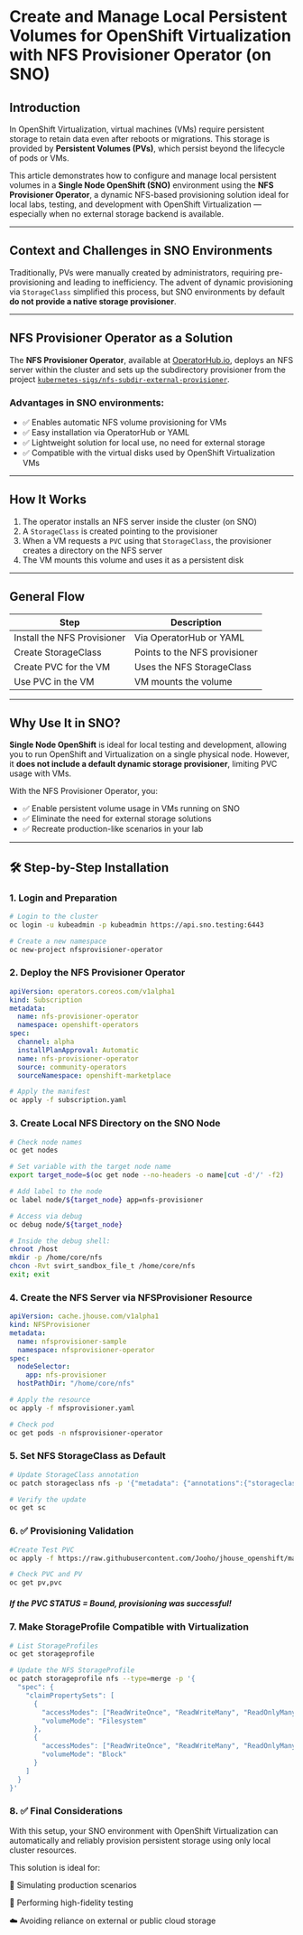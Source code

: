# Create and Manage Local Persistent Volumes for OpenShift Virtualization with NFS Provisioner Operator (on SNO)

## Introduction

In OpenShift Virtualization, virtual machines (VMs) require persistent storage to retain data even after reboots or migrations. This storage is provided by **Persistent Volumes (PVs)**, which persist beyond the lifecycle of pods or VMs.

This article demonstrates how to configure and manage local persistent volumes in a **Single Node OpenShift (SNO)** environment using the **NFS Provisioner Operator**, a dynamic NFS-based provisioning solution ideal for local labs, testing, and development with OpenShift Virtualization — especially when no external storage backend is available.

---

## Context and Challenges in SNO Environments

Traditionally, PVs were manually created by administrators, requiring pre-provisioning and leading to inefficiency. The advent of dynamic provisioning via `StorageClass` simplified this process, but SNO environments by default **do not provide a native storage provisioner**.

---

## NFS Provisioner Operator as a Solution

The **NFS Provisioner Operator**, available at [OperatorHub.io](https://operatorhub.io), deploys an NFS server within the cluster and sets up the subdirectory provisioner from the project [`kubernetes-sigs/nfs-subdir-external-provisioner`](https://github.com/kubernetes-sigs/nfs-subdir-external-provisioner).

### Advantages in SNO environments:

- ✅ Enables automatic NFS volume provisioning for VMs  
- ✅ Easy installation via OperatorHub or YAML  
- ✅ Lightweight solution for local use, no need for external storage  
- ✅ Compatible with the virtual disks used by OpenShift Virtualization VMs

---

## How It Works

1. The operator installs an NFS server inside the cluster (on SNO)  
2. A `StorageClass` is created pointing to the provisioner  
3. When a VM requests a `PVC` using that `StorageClass`, the provisioner creates a directory on the NFS server  
4. The VM mounts this volume and uses it as a persistent disk  

---

## General Flow

| Step                    | Description                        |
|-------------------------|--------------------------------|
| Install the NFS Provisioner | Via OperatorHub or YAML       |
| Create StorageClass       | Points to the NFS provisioner   |
| Create PVC for the VM     | Uses the NFS StorageClass       |
| Use PVC in the VM         | VM mounts the volume            |

---

## Why Use It in SNO?

**Single Node OpenShift** is ideal for local testing and development, allowing you to run OpenShift and Virtualization on a single physical node. However, it **does not include a default dynamic storage provisioner**, limiting PVC usage with VMs.

With the NFS Provisioner Operator, you:

- ✅ Enable persistent volume usage in VMs running on SNO  
- ✅ Eliminate the need for external storage solutions  
- ✅ Recreate production-like scenarios in your lab  

---

## 🛠️ Step-by-Step Installation

### 1. Login and Preparation

```bash
# Login to the cluster
oc login -u kubeadmin -p kubeadmin https://api.sno.testing:6443 

# Create a new namespace
oc new-project nfsprovisioner-operator
```

### 2. Deploy the NFS Provisioner Operator

``` yaml
apiVersion: operators.coreos.com/v1alpha1
kind: Subscription
metadata:
  name: nfs-provisioner-operator
  namespace: openshift-operators
spec:
  channel: alpha
  installPlanApproval: Automatic
  name: nfs-provisioner-operator
  source: community-operators
  sourceNamespace: openshift-marketplace
```

```bash
# Apply the manifest
oc apply -f subscription.yaml
```

### 3. Create Local NFS Directory on the SNO Node

```bash
# Check node names
oc get nodes
```
```bash
# Set variable with the target node name
export target_node=$(oc get node --no-headers -o name|cut -d'/' -f2)
```
```bash
# Add label to the node
oc label node/${target_node} app=nfs-provisioner
```

```bash
# Access via debug
oc debug node/${target_node}
```

```bash
# Inside the debug shell:
chroot /host
mkdir -p /home/core/nfs
chcon -Rvt svirt_sandbox_file_t /home/core/nfs
exit; exit
```

### 4. Create the NFS Server via NFSProvisioner Resource

```yaml
apiVersion: cache.jhouse.com/v1alpha1
kind: NFSProvisioner
metadata:
  name: nfsprovisioner-sample
  namespace: nfsprovisioner-operator
spec:
  nodeSelector: 
    app: nfs-provisioner
  hostPathDir: "/home/core/nfs"
```

```bash
# Apply the resource
oc apply -f nfsprovisioner.yaml
```

```bash
# Check pod
oc get pods -n nfsprovisioner-operator
```

### 5. Set NFS StorageClass as Default

```bash
# Update StorageClass annotation
oc patch storageclass nfs -p '{"metadata": {"annotations":{"storageclass.kubernetes.io/is-default-class":"true"}}}'
```

```bash 
# Verify the update
oc get sc
```

### 6. ✅ Provisioning Validation

```bash
#Create Test PVC
oc apply -f https://raw.githubusercontent.com/Jooho/jhouse_openshift/master/test_cases/operator/test/test-pvc.yaml
```

```bash 
# Check PVC and PV
oc get pv,pvc
```

##### If the PVC STATUS = Bound, provisioning was successful!

### 7. Make StorageProfile Compatible with Virtualization

```bash
# List StorageProfiles
oc get storageprofile
```

```bash
# Update the NFS StorageProfile
oc patch storageprofile nfs --type=merge -p '{
  "spec": {
    "claimPropertySets": [
      {
        "accessModes": ["ReadWriteOnce", "ReadWriteMany", "ReadOnlyMany"],
        "volumeMode": "Filesystem"
      },
      {
        "accessModes": ["ReadWriteOnce", "ReadWriteMany", "ReadOnlyMany"],
        "volumeMode": "Block"
      }
    ]
  }
}'
```

### 8. ✅ Final Considerations
With this setup, your SNO environment with OpenShift Virtualization can automatically and reliably provision persistent storage using only local cluster resources.

This solution is ideal for:

🔁 Simulating production scenarios

🧪 Performing high-fidelity testing

☁️ Avoiding reliance on external or public cloud storage
